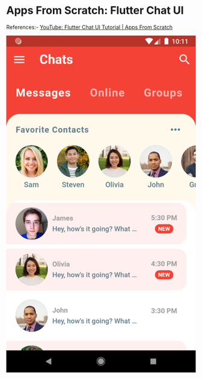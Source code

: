 # Apps From Scratch: Flutter Chat UI

References:-
[YouTube: Flutter Chat UI Tutorial | Apps From Scratch](https://youtu.be/h-igXZCCrrc)

![](assets/screenshots/Screenshot_1.png)
